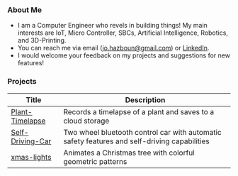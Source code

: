 ### About Me

- I am a Computer Engineer who revels in building things! My main interests are IoT, Micro Controller, SBCs, Artificial Intelligence, Robotics, and 3D-Printing.
- You can reach me via email (jo.hazboun@gmail.com) or [LinkedIn](https://www.linkedin.com/in/johnny-hazboun/).
- I would welcome your feedback on my projects and suggestions for new features!

### Projects

| Title | Description |
| --- | --- | 
| [Plant-Timelapse](https://github.com/garamizo/Plant-Timelapse) | Records a timelapse of a plant and saves to a cloud storage | 
| [Self-Driving-Car](https://github.com/Anmijo/Self-Driving-Car) | Two wheel bluetooth control car with automatic safety features and self-driving capabilities |
| [xmas-lights](https://github.com/garamizo/xmas-lights) | Animates a Christmas tree with colorful geometric patterns |

<!--
**Anmijo/Anmijo** is a ✨ _special_ ✨ repository because its `README.md` (this file) appears on your GitHub profile.

Here are some ideas to get you started:

- 🔭 I’m currently working on ...
- 🌱 I’m currently learning ...
- 👯 I’m looking to collaborate on ...
- 🤔 I’m looking for help with ...
- 💬 Ask me about ...
- 📫 How to reach me: ...
- 😄 Pronouns: ...
- ⚡ Fun fact: ...
-->
